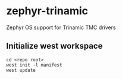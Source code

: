 # zephyr-trinamic
Zephyr OS support for Trinamic TMC drivers

## Initialize west workspace

```
cd <repo root>
west init -l manifest
west update
```